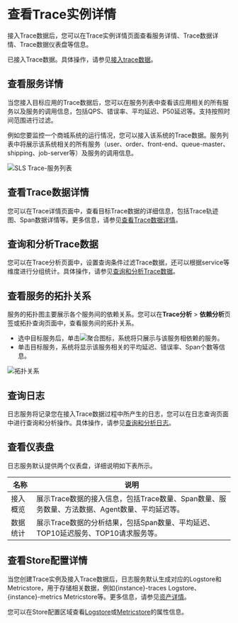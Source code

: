 # 查看Trace实例详情

接入Trace数据后，您可以在Trace实例详情页面查看服务详情、Trace数据详情、Trace数据仪表盘等信息。

已接入Trace数据。具体操作，请参见[接入trace数据](/cn.zh-CN/Trace服务/接入Trace数据/概览.md)。

## 查看服务详情

当您接入目标应用的Trace数据后，您可以在服务列表中查看该应用相关的所有服务以及服务的调用信息，包括QPS、错误率、平均延迟、P50延迟等。支持按照时间范围进行过滤。

例如您要监控一个商城系统的运行情况，您可以接入该系统的Trace数据。服务列表中将展示该系统相关的所有服务（user、order、front-end、queue-master、shipping、job-server等）及服务的调用信息。

![SLS Trace-服务列表](https://static-aliyun-doc.oss-accelerate.aliyuncs.com/assets/img/zh-CN/3238746161/p253265.png)

## 查看Trace数据详情

您可以在Trace详情页面中，查看目标Trace数据的详细信息，包括Trace轨迹图、Span数据详情等。更多信息，请参见[查看Trace数据详情](/cn.zh-CN/Trace服务/查看Trace数据详情.md)。

## 查询和分析Trace数据

您可以在Trace分析页面中，设置查询条件过滤Trace数据，还可以根据service等维度进行分组统计。具体操作，请参见[查询和分析Trace数据](/cn.zh-CN/Trace服务/查询和分析Trace数据.md)。

## 查看服务的拓扑关系

服务的拓扑图主要展示各个服务间的依赖关系。您可以在**Trace分析** \> **依赖分析**页签或拓扑查询页面中，查看服务间的拓扑关系。

-   选中目标服务后，单击![聚合](https://static-aliyun-doc.oss-accelerate.aliyuncs.com/assets/img/zh-CN/2004946161/p254203.png)图标，系统将只展示与该服务相依赖的服务。
-   单击目标服务，系统将显示该服务相关的平均延迟、错误率、Span个数等信息。

![拓扑关系](https://static-aliyun-doc.oss-accelerate.aliyuncs.com/assets/img/zh-CN/2004946161/p254141.png)

## 查询日志

日志服务将记录您在接入Trace数据过程中所产生的日志，您可以在日志查询页面中进行查询和分析操作。具体操作，请参见[查询和分析日志](/cn.zh-CN/查询与分析/查询和分析日志.md)。

## 查看仪表盘

日志服务默认提供两个仪表盘，详细说明如下表所示。

|名称|说明|
|--|--|
|接入概览|展示Trace数据的接入信息，包括Trace数量、Span数量、服务数量、方法数据、Agent数量、平均延迟等。|
|数据统计|展示Trace数据的分析结果，包括Span数量、平均延迟、TOP10延迟服务、TOP10请求服务等。|

## 查看Store配置详情

当您创建Trace实例及接入Trace数据后，日志服务默认生成对应的Logstore和Metricstore，用于存储相关数据，例如\{instance\}-traces Logstore、\{instance\}-metrics Metricstore等。更多信息，请参见[资产详情](/cn.zh-CN/Trace服务/使用前须知.md)。

您可以在Store配置区域查看[Logstore](/cn.zh-CN/数据采集/准备工作/管理Logstore.md)或[Metricstore](/cn.zh-CN/时序存储/管理MetricStore.md)的属性信息。

